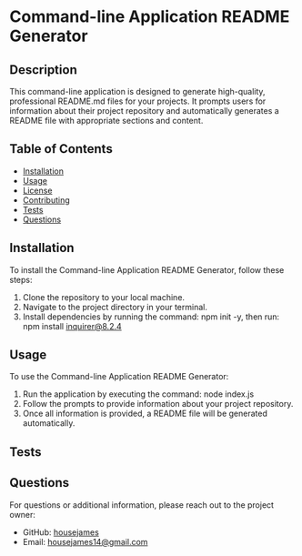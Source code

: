 # Command-line Application README Generator

## Description
This command-line application is designed to generate high-quality, professional README.md files for your projects. It prompts users for information about their project repository and automatically generates a README file with appropriate sections and content.

## Table of Contents
- [Installation](#installation)
- [Usage](#usage)
- [License](#license)
- [Contributing](#contributing)
- [Tests](#tests)
- [Questions](#questions)

## Installation
To install the Command-line Application README Generator, follow these steps:
1. Clone the repository to your local machine.
2. Navigate to the project directory in your terminal.
3. Install dependencies by running the command: npm init -y, then run: npm install inquirer@8.2.4

## Usage
To use the Command-line Application README Generator:
1. Run the application by executing the command: node index.js
2. Follow the prompts to provide information about your project repository.
3. Once all information is provided, a README file will be generated automatically.

## Tests

## Questions
For questions or additional information, please reach out to the project owner:
- GitHub: [housejames](https://github.com/housejames)
- Email: housejames14@gmail.com
